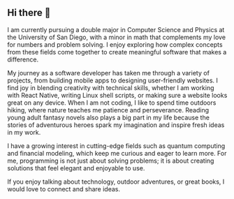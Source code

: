 ## Hi there 👋
I am currently pursuing a double major in Computer Science and Physics at the University of San Diego, with a minor in math that complements my love for numbers and problem solving. I enjoy exploring how complex concepts from these fields come together to create meaningful software that makes a difference.

My journey as a software developer has taken me through a variety of projects, from building mobile apps to designing user-friendly websites. I find joy in blending creativity with technical skills, whether I am working with React Native, writing Linux shell scripts, or making sure a website looks great on any device. When I am not coding, I like to spend time outdoors hiking, where nature teaches me patience and perseverance. Reading young adult fantasy novels also plays a big part in my life because the stories of adventurous heroes spark my imagination and inspire fresh ideas in my work.

I have a growing interest in cutting-edge fields such as quantum computing and financial modeling, which keep me curious and eager to learn more. For me, programming is not just about solving problems; it is about creating solutions that feel elegant and enjoyable to use.

If you enjoy talking about technology, outdoor adventures, or great books, I would love to connect and share ideas.

<!--
**shp5238/shp5238** is a ✨ _special_ ✨ repository because its `README.md` (this file) appears on your GitHub profile.

Here are some ideas to get you started:

- 🔭 I’m currently working on ...
- 🌱 I’m currently learning ...
- 👯 I’m looking to collaborate on ...
- 🤔 I’m looking for help with ...
- 💬 Ask me about ...
- 📫 How to reach me: ...
- 😄 Pronouns: ...
- ⚡ Fun fact: ...
-->
